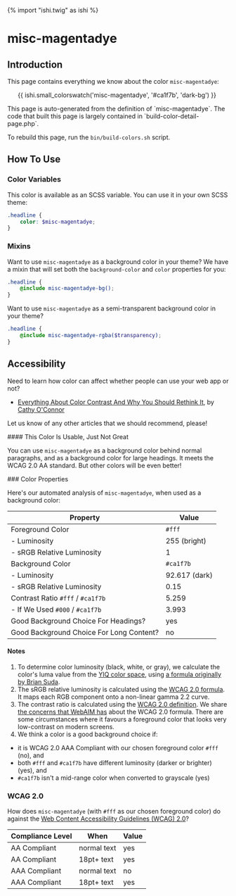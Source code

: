 {% import "ishi.twig" as ishi %}
# misc-magentadye

## Introduction

This page contains everything we know about the color `misc-magentadye`:

<div class="grid">
    <div class="cell">
        <div class="swatch">
            <ul>
                {{ ishi.small_colorswatch('misc-magentadye', '#ca1f7b', 'dark-bg') }}
            </ul>
        </div>
    </div>
</div>

<div class="callout callout--info" markdown="1">
This page is auto-generated from the definition of `misc-magentadye`. The code that built this page is largely contained in `build-color-detail-page.php`.

To rebuild this page, run the `bin/build-colors.sh` script.
</div>

## How To Use

### Color Variables

This color is available as an SCSS variable. You can use it in your own SCSS theme:

```scss
.headline {
    color: $misc-magentadye;
}
```

### Mixins

Want to use `misc-magentadye` as a background color in your theme? We have a mixin that will set both the `background-color` and `color` properties for you:

```scss
.headline {
    @include misc-magentadye-bg();
}
```

Want to use `misc-magentadye` as a semi-transparent background color in your theme?

```scss
.headline {
    @include misc-magentadye-rgba($transparency);
}
```

## Accessibility

Need to learn how color can affect whether people can use your web app or not?

* [Everything About Color Contrast And Why You Should Rethink It](https://www.smashingmagazine.com/2014/10/color-contrast-tips-and-tools-for-accessibility/), by [Cathy O'Connor](http://www.twitter.com/cagocon)

Let us know of any other articles that we should recommend, please!
<div class="callout callout--warning" markdown="1">
#### This Color Is Usable, Just Not Great

You can use `misc-magentadye` as a background color behind normal paragraphs, and as a background color for large headings. It meets the WCAG 2.0 AA standard. But other colors will be even better!
</div>
### Color Properties

Here's our automated analysis of `misc-magentadye`, when used as a background color:

Property | Value
---------|------
Foreground Color | `#fff`
- Luminosity | 255 (bright)
- sRGB Relative Luminosity | 1
Background Color | `#ca1f7b`
- Luminosity | 92.617 (dark)
- sRGB Relative Luminosity | 0.15
Contrast Ratio `#fff` / `#ca1f7b` | 5.259
- If We Used `#000` / `#ca1f7b` | 3.993
Good Background Choice For Headings? | yes
Good Background Choice For Long Content? | no

#### Notes

1. To determine color luminosity (black, white, or gray), we calculate the color's luma value from the [YIQ color space](https://en.wikipedia.org/wiki/YIQ), using [a formula originally by Brian Suda](https://24ways.org/2010/calculating-color-contrast/).
1. The sRGB relative luminosity is calculated using the [WCAG 2.0 formula](https://www.w3.org/TR/WCAG20/#relativeluminancedef). It maps each RGB component onto a non-linear gamma 2.2 curve.
1. The contrast ratio is calculated using the [WCAG 2.0 definition](https://www.w3.org/TR/2008/REC-WCAG20-20081211/#contrast-ratiodef). We share [the concerns that WebAIM has](http://webaim.org/blog/wcag-2-1-feedback/) about the WCAG 2.0 formula. There are some circumstances where it favours a foreground color that looks very low-contrast on modern screens.
1. We think a color is a good background choice if:
  - it is WCAG 2.0 AAA Compliant with our chosen foreground color `#fff` (no), and
  - both `#fff` and `#ca1f7b` have different luminosity (darker or brighter) (yes), and
  - `#ca1f7b` isn't a mid-range color when converted to grayscale (yes)

### WCAG 2.0

How does `misc-magentadye` (with `#fff` as our chosen foreground color) do against the [Web Content Accessibility Guidelines (WCAG) 2.0](https://www.w3.org/TR/WCAG20/)?

Compliance Level | When | Value
-----------------|------|------
AA Compliant | normal text | yes
AA Compliant | 18pt+ text | yes
AAA Compliant | normal text | no
AAA Compliant | 18pt+ text | yes